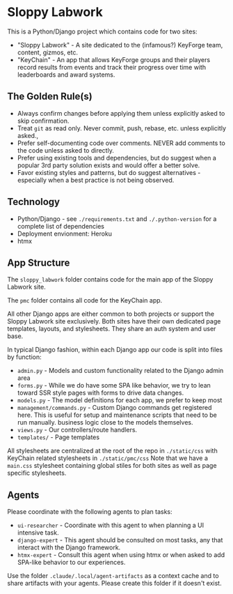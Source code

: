 # Sloppy Labwork

This is a Python/Django project which contains code for two sites:

- "Sloppy Labwork" - A site dedicated to the (infamous?) KeyForge team, content,
  gizmos, etc.
- "KeyChain" - An app that allows KeyForge groups and their players record
  results from events and track their progress over time with leaderboards and
  award systems.

## The Golden Rule(s)

- Always confirm changes before applying them unless explicitly asked to skip confirmation.
- Treat `git` as read only. Never commit, push, rebase, etc. unless explicitly asked.,
- Prefer self-documenting code over comments. NEVER add comments to the code
unless asked to directly.
- Prefer using existing tools and dependencies, but do suggest when a popular
  3rd party solution exists and would offer a better solve.
- Favor existing styles and patterns, but do suggest alternatives -
  especially when a best practice is not being observed.

## Technology

- Python/Django - see `./requirements.txt` and `./.python-version` for a complete list of dependencies
- Deployment envionment: Heroku
- htmx


## App Structure

The `sloppy_labwork` folder contains code for the main app of the Sloppy Labwork site.

The `pmc` folder contains all code for the KeyChain app.

All other Django apps are either common to both projects or support the Sloppy
Labwork site exclusively. Both sites have their own dedicated page templates,
layouts, and stylesheets. They share an auth system and user base.

In typical Django fashion, within each Django app our code is split into files
by function:

- `admin.py` - Models and custom functionality related to the Django admin area
- `forms.py` - While we do have some SPA like behavior, we try to lean toward
  SSR style pages with forms to drive data changes.
- `models.py` - The model definitions for each app, we prefer to keep most
- `management/commands.py` - Custom Django commands get registered here. This is
  useful for setup and maintenance scripts that need to be run manually.
  business logic close to the models themselves.
- `views.py` - Our controllers/route handlers.
- `templates/` - Page templates

All stylesheets are centralized at the root of the repo in `./static/css` with
KeyChain related stylesheets in `./static/pmc/css` Note that we have a
`main.css` stylesheet containing global stiles for both sites as well as page
specific stylesheets.

## Agents

Please coordinate with the following agents to plan tasks:

- `ui-researcher` - Coordinate with this agent to when planning a UI intensive task.
- `django-expert` - This agent should be consulted on most tasks, any that interact with the Django framework.
- `htmx-expert` - Consult this agent when using htmx or when asked to add SPA-like behavior to our experiences.

Use the folder `.claude/.local/agent-artifacts` as a context cache and to share
artifacts with your agents. Please create this folder if it doesn't exist.